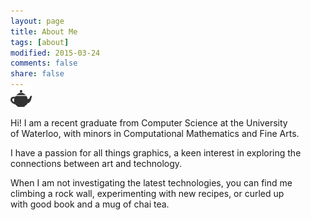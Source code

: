 ```yaml
---
layout: page
title: About Me
tags: [about]
modified: 2015-03-24
comments: false
share: false
---
```

 <i class="fa fa-2x fa-graduation-cap"></i>
 <i class="fa fa-2x fa-terminal"></i>
 <i class="fa fa-2x fa-puzzle-piece"></i>
 <i class="fa fa-2x fa-paint-brush"></i>
 <img style="height:35px;margin-top:-25px;" src="images/teapot.png">

Hi! I am a recent graduate from Computer Science at the University<br/>
of Waterloo, with minors in Computational Mathematics and Fine Arts.

I have a passion for all things graphics, a keen interest in exploring the<br/>
connections between art and technology.

When I am not investigating the latest technologies, you can find me<br/>
climbing a rock wall, experimenting with new recipes, or curled up<br/>
with good book and a mug of chai tea.

